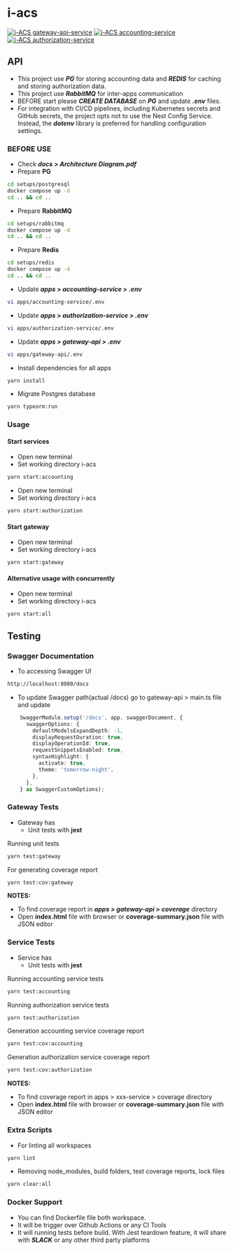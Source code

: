 # i-acs

[![i-ACS gateway-api-service](https://github.com/vural-hakan/i-acs/actions/workflows/gateway-api-test-coverage.yml/badge.svg?branch=master&event=push)](https://github.com/vural-hakan/i-acs/actions/workflows/gateway-api-test-coverage.yml) [![i-ACS accounting-service](https://github.com/vural-hakan/i-acs/actions/workflows/accounting-service-test-coverage.yml/badge.svg?branch=master&event=push)](https://github.com/vural-hakan/i-acs/actions/workflows/accounting-service-test-coverage.yml) [![i-ACS authorization-service](https://github.com/vural-hakan/i-acs/actions/workflows/authorization-service-test-coverage.yml/badge.svg?branch=master&event=push)](https://github.com/vural-hakan/i-acs/actions/workflows/authorization-service-test-coverage.yml)

## API

* This project use ***PG*** for storing accounting data and ***REDIS*** for caching and storing authorization data.
* This project use ***RabbitMQ*** for inter-apps communication 
* BEFORE start please ***CREATE DATABASE*** on ***PG*** and update ***.env*** files.
* For integration with CI/CD pipelines, including Kubernetes secrets and GitHub secrets, the project opts not to use the Nest Config Service. Instead, the ***dotenv*** library is preferred for handling configuration settings.

### BEFORE USE

* Check ***docs > Architecture Diagram.pdf***
* Prepare **PG**
```bash
cd setups/postgresql
docker compose up -d 
cd .. && cd ..
```

* Prepare **RabbitMQ**
```bash
cd setups/rabbitmq
docker compose up -d 
cd .. && cd ..
```

* Prepare **Redis**
```bash
cd setups/redis
docker compose up -d 
cd .. && cd ..
```

* Update ***apps > accounting-service > .env***
```bash
vi apps/accounting-service/.env
```

* Update ***apps > authorization-service > .env***
```bash
vi apps/authorization-service/.env
```

* Update ***apps > gateway-api > .env***
```bash
vi apps/gateway-api/.env
```

* Install dependencies for all apps
```bash
yarn install
```

* Migrate Postgres database
```bash
yarn typeorm:run
```

### Usage

#### Start services
* Open new terminal
* Set working directory i-acs

```bash
yarn start:accounting
```

* Open new terminal
* Set working directory i-acs
```bash
yarn start:authorization
```

#### Start gateway
* Open new terminal
* Set working directory i-acs

```bash
yarn start:gateway
```

#### Alternative usage with concurrently
* Open new terminal
* Set working directory i-acs
```bash
yarn start:all
```

## Testing

### Swagger Documentation
* To accessing Swagger UI

```bash
http://localhost:8080/docs
```
* To update Swagger path(actual /docs) go to gateway-api > main.ts file and update 

```typescript
    SwaggerModule.setup('/docs', app, swaggerDocument, {
      swaggerOptions: {
        defaultModelsExpandDepth: -1,
        displayRequestDuration: true,
        displayOperationId: true,
        requestSnippetsEnabled: true,
        syntaxHighlight: {
          activate: true,
          theme: 'tomorrow-night',
        },
      },
    } as SwaggerCustomOptions);
```

### Gateway Tests

* Gateway has
    * Unit tests with **jest**

Running unit tests
```bash
yarn test:gateway
```

For generating coverage report

```bash
yarn test:cov:gateway
```

**NOTES:** 
* To find coverage report in ***apps > gateway-api > coverage*** directory
* Open **index.html** file with browser or **coverage-summary.json** file with JSON editor


### Service Tests
* Service has
    * Unit tests with **jest**

Running accounting service tests
```bash
yarn test:accounting
```

Running authorization service tests
```bash
yarn test:authorization
```

Generation accounting service coverage report
```bash
yarn test:cov:accounting
```

Generation authorization service coverage report
```bash
yarn test:cov:authorization
```

**NOTES:** 
* To find coverage report in apps > xxx-service > coverage directory
* Open **index.html** file with browser or **coverage-summary.json** file with JSON editor


### Extra Scripts

* For linting all workspaces

```bash
yarn lint
```

* Removing node_modules, build folders, test coverage reports, lock  files

```bash
yarn clear:all
```

### Docker Support
* You can find Dockerfile file both workspace.
* It will be trigger over Github Actions or any CI Tools
* It will running tests before build. With Jest teardown feature, it will share with ***SLACK*** or any other third party platforms

